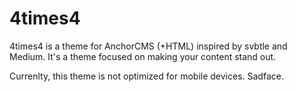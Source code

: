 4times4
=======

4times4 is a theme for AnchorCMS (+HTML) inspired by svbtle and Medium. It's a theme focused on making your content stand
out. 

Currenlty, this theme is not optimized for mobile devices. Sadface. 
